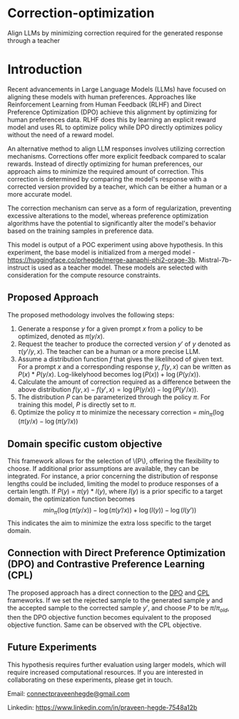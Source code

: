 # Correction-optimization
Align LLMs by minimizing correction required for the generated response through a teacher

# Introduction

Recent advancements in Large Language Models (LLMs) have focused on aligning these models with human preferences. Approaches like Reinforcement Learning from Human Feedback (RLHF) and Direct Preference Optimization (DPO) achieve this alignment by optimizing for human preferences data. RLHF does this by learning an explicit reward model and uses RL to optimize policy while DPO directly optimizes policy without the need of a reward model.

An alternative method to align LLM responses involves utilizing correction mechanisms. Corrections offer more explicit feedback compared to scalar rewards. Instead of directly optimizing for human preferences, our approach aims to minimize the required amount of correction. This correction is determined by comparing the model's response with a corrected version provided by a teacher, which can be either a human or a more accurate model.

The correction mechanism can serve as a form of regularization, preventing excessive alterations to the model, whereas preference optimization algorithms have the potential to significantly alter the model's behavior based on the training samples in preference data.

This model is output of a POC experiment using above hypothesis.
In this experiment, the base model is initialized from a merged model -  https://huggingface.co/prhegde/merge-aanaphi-phi2-orage-3b. Mistral-7b-instruct is used as a teacher model.
These models are selected with consideration for the compute resource constraints.

## Proposed Approach
The proposed methodology involves the following steps:
1. Generate a response $y$ for a given prompt $x$ from a policy to be optimized, denoted as $\pi(y/x)$.
2. Request the teacher to produce the corrected version $y'$ of $y$ denoted as $\tau(y'/y, x)$. The teacher can be a human or a more precise LLM.
3. Assume a distribution function $f$ that gives the likelihood of given text. For a prompt $x$ and a corresponding response $y$, $f(y, x)$ can be written as $P(x)*P(y/x)$. Log-likelyhood becomes $\log(P(x)) + \log(P(y/x))$.
4. Calculate the amount of correction required as a difference between the above distribution $f(y, x) - f(y', x) = \log(P(y/x)) - \log(P(y'/x))$.
5. The distribution $P$ can be parameterized through the policy $\pi$. For training this model, $P$ is directly set to $\pi$.
7. Optimize the policy $\pi$ to minimize the necessary correction = $min_{\pi} ( \log(\pi(y/x) - \log(\pi(y’/x) )$

## Domain specific custom objective
This framework allows for the selection of \\(P\\), offering the flexibility to choose. If additional prior assumptions are available, they can be integrated. For instance, a prior concerning the distribution of response lengths could be included, limiting the model to produce responses of a certain length. If $P(y)$ = $\pi(y)$ * $l(y)$, where $l(y)$ is a prior specific to a target domain, the optimization function becomes $$min_{\pi} ( \log(\pi(y/x)) - \log(\pi(y’/x) ) + \log(l(y)) - \log(l(y’)) $$ This indicates the aim to minimize the extra loss specific to the target domain.
   
## Connection with Direct Preference Optimization (DPO) and Contrastive Preference Learning (CPL)
The proposed approach has a direct connection to the [DPO](https://arxiv.org/pdf/2305.18290) and [CPL](https://arxiv.org/pdf/2310.13639) frameworks.
If we set the rejected sample to the generated sample $y$ and the accepted sample to the corrected sample $y'$, and choose $P$ to be $\pi/\pi_{old}$, then the DPO objective function becomes equivalent to the proposed objective function. Same can be observed with the CPL objective.


## Future Experiments
This hypothesis requires further evaluation using larger models, which will require increased computational resources. If you are interested in collaborating on these experiments, please get in touch.

Email: connectpraveenhegde@gmail.com

Linkedin: https://www.linkedin.com/in/praveen-hegde-7548a12b
